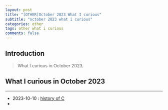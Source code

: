 ```yaml
---
layout: post
title: "[OTHER]October 2023 What I curious"
subtitle: "october 2023 what i curious"
categories: other
tags: other what i curious
comments: false
---
```


## Introduction
> What I curious in October 2023.



## What I curious in October 2023
---
- 2023-10-10 : [history of C](https://en.wikipedia.org/wiki/C_(programming_language))
- 